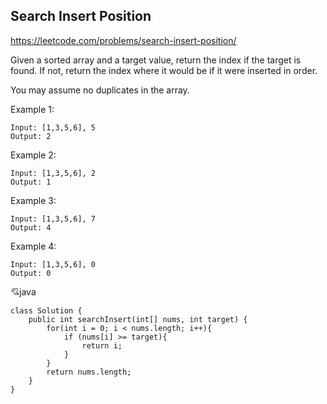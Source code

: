 ## Search Insert Position
https://leetcode.com/problems/search-insert-position/

Given a sorted array and a target value, return the index if the target is found. If not, return the index where it would be if it were inserted in order.

You may assume no duplicates in the array.

Example 1:

    Input: [1,3,5,6], 5
    Output: 2
Example 2:

    Input: [1,3,5,6], 2
    Output: 1
Example 3:

    Input: [1,3,5,6], 7
    Output: 4
Example 4:

    Input: [1,3,5,6], 0
    Output: 0
  
  :cupid:java
  
    class Solution {
        public int searchInsert(int[] nums, int target) {
            for(int i = 0; i < nums.length; i++){
                if (nums[i] >= target){
                    return i;
                }
            }
            return nums.length;
        }
    }
